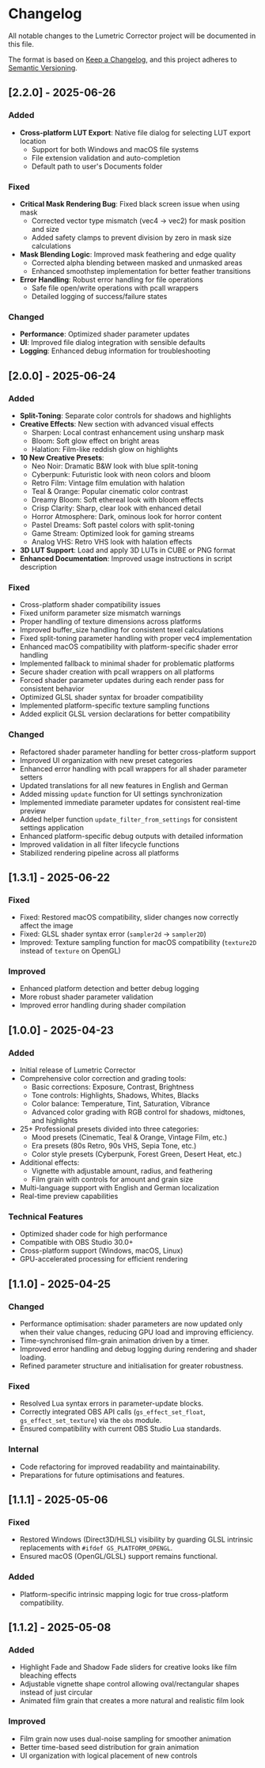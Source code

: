 # Changelog

All notable changes to the Lumetric Corrector project will be documented in this file.

The format is based on [Keep a Changelog](https://keepachangelog.com/en/1.0.0/),
and this project adheres to [Semantic Versioning](https://semver.org/spec/v2.0.0.html).

## [2.2.0] - 2025-06-26

### Added
- **Cross-platform LUT Export**: Native file dialog for selecting LUT export location
  - Support for both Windows and macOS file systems
  - File extension validation and auto-completion
  - Default path to user's Documents folder

### Fixed
- **Critical Mask Rendering Bug**: Fixed black screen issue when using mask
  - Corrected vector type mismatch (vec4 → vec2) for mask position and size
  - Added safety clamps to prevent division by zero in mask size calculations
- **Mask Blending Logic**: Improved mask feathering and edge quality
  - Corrected alpha blending between masked and unmasked areas
  - Enhanced smoothstep implementation for better feather transitions
- **Error Handling**: Robust error handling for file operations
  - Safe file open/write operations with pcall wrappers
  - Detailed logging of success/failure states

### Changed
- **Performance**: Optimized shader parameter updates
- **UI**: Improved file dialog integration with sensible defaults
- **Logging**: Enhanced debug information for troubleshooting

## [2.0.0] - 2025-06-24

### Added
- **Split-Toning**: Separate color controls for shadows and highlights
- **Creative Effects**: New section with advanced visual effects
  - Sharpen: Local contrast enhancement using unsharp mask
  - Bloom: Soft glow effect on bright areas
  - Halation: Film-like reddish glow on highlights
- **10 New Creative Presets**:
  - Neo Noir: Dramatic B&W look with blue split-toning
  - Cyberpunk: Futuristic look with neon colors and bloom
  - Retro Film: Vintage film emulation with halation
  - Teal & Orange: Popular cinematic color contrast
  - Dreamy Bloom: Soft ethereal look with bloom effects
  - Crisp Clarity: Sharp, clear look with enhanced detail
  - Horror Atmosphere: Dark, ominous look for horror content
  - Pastel Dreams: Soft pastel colors with split-toning
  - Game Stream: Optimized look for gaming streams
  - Analog VHS: Retro VHS look with halation effects
- **3D LUT Support**: Load and apply 3D LUTs in CUBE or PNG format
- **Enhanced Documentation**: Improved usage instructions in script description

### Fixed
- Cross-platform shader compatibility issues
- Fixed uniform parameter size mismatch warnings
- Proper handling of texture dimensions across platforms
- Improved buffer_size handling for consistent texel calculations
- Fixed split-toning parameter handling with proper vec4 implementation
- Enhanced macOS compatibility with platform-specific shader error handling
- Implemented fallback to minimal shader for problematic platforms
- Secure shader creation with pcall wrappers on all platforms
- Forced shader parameter updates during each render pass for consistent behavior
- Optimized GLSL shader syntax for broader compatibility
- Implemented platform-specific texture sampling functions
- Added explicit GLSL version declarations for better compatibility

### Changed
- Refactored shader parameter handling for better cross-platform support
- Improved UI organization with new preset categories
- Enhanced error handling with pcall wrappers for all shader parameter setters
- Updated translations for all new features in English and German
- Added missing `update` function for UI settings synchronization
- Implemented immediate parameter updates for consistent real-time preview
- Added helper function `update_filter_from_settings` for consistent settings application
- Enhanced platform-specific debug outputs with detailed information
- Improved validation in all filter lifecycle functions
- Stabilized rendering pipeline across all platforms



## [1.3.1] - 2025-06-22

### Fixed
- Fixed: Restored macOS compatibility, slider changes now correctly affect the image
- Fixed: GLSL shader syntax error (`sampler2d` → `sampler2D`)
- Improved: Texture sampling function for macOS compatibility (`texture2D` instead of `texture` on OpenGL)

### Improved
- Enhanced platform detection and better debug logging
- More robust shader parameter validation
- Improved error handling during shader compilation

## [1.0.0] - 2025-04-23

### Added
- Initial release of Lumetric Corrector
- Comprehensive color correction and grading tools:
  - Basic corrections: Exposure, Contrast, Brightness
  - Tone controls: Highlights, Shadows, Whites, Blacks
  - Color balance: Temperature, Tint, Saturation, Vibrance
  - Advanced color grading with RGB control for shadows, midtones, and highlights
- 25+ Professional presets divided into three categories:
  - Mood presets (Cinematic, Teal & Orange, Vintage Film, etc.)
  - Era presets (80s Retro, 90s VHS, Sepia Tone, etc.)
  - Color style presets (Cyberpunk, Forest Green, Desert Heat, etc.)
- Additional effects:
  - Vignette with adjustable amount, radius, and feathering
  - Film grain with controls for amount and grain size
- Multi-language support with English and German localization
- Real-time preview capabilities

### Technical Features
- Optimized shader code for high performance
- Compatible with OBS Studio 30.0+
- Cross-platform support (Windows, macOS, Linux)
- GPU-accelerated processing for efficient rendering

## [1.1.0] - 2025-04-25

### Changed
- Performance optimisation: shader parameters are now updated only when their value changes, reducing GPU load and improving efficiency.
- Time-synchronised film-grain animation driven by a timer.
- Improved error handling and debug logging during rendering and shader loading.
- Refined parameter structure and initialisation for greater robustness.

### Fixed
- Resolved Lua syntax errors in parameter-update blocks.
- Correctly integrated OBS API calls (`gs_effect_set_float`, `gs_effect_set_texture`) via the `obs` module.
- Ensured compatibility with current OBS Studio Lua standards.

### Internal
- Code refactoring for improved readability and maintainability.
- Preparations for future optimisations and features.

## [1.1.1] - 2025-05-06

### Fixed
- Restored Windows (Direct3D/HLSL) visibility by guarding GLSL intrinsic replacements with `#ifdef GS_PLATFORM_OPENGL`.
- Ensured macOS (OpenGL/GLSL) support remains functional.

### Added
- Platform-specific intrinsic mapping logic for true cross-platform compatibility.

## [1.1.2] - 2025-05-08

### Added
- Highlight Fade and Shadow Fade sliders for creative looks like film bleaching effects
- Adjustable vignette shape control allowing oval/rectangular shapes instead of just circular
- Animated film grain that creates a more natural and realistic film look

### Improved
- Film grain now uses dual-noise sampling for smoother animation
- Better time-based seed distribution for grain animation
- UI organization with logical placement of new controls
